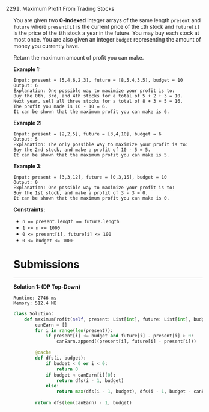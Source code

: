 2291. Maximum Profit From Trading Stocks

You are given two **0-indexed** integer arrays of the same length `present` and `future` where `present[i]` is the current price of the `i`th stock and `future[i]` is the price of the `i`th stock a year in the future. You may buy each stock at most once. You are also given an integer `budget` representing the amount of money you currently have.

Return the maximum amount of profit you can make.

 

**Example 1:**
```
Input: present = [5,4,6,2,3], future = [8,5,4,3,5], budget = 10
Output: 6
Explanation: One possible way to maximize your profit is to:
Buy the 0th, 3rd, and 4th stocks for a total of 5 + 2 + 3 = 10.
Next year, sell all three stocks for a total of 8 + 3 + 5 = 16.
The profit you made is 16 - 10 = 6.
It can be shown that the maximum profit you can make is 6.
```

**Example 2:**
```
Input: present = [2,2,5], future = [3,4,10], budget = 6
Output: 5
Explanation: The only possible way to maximize your profit is to:
Buy the 2nd stock, and make a profit of 10 - 5 = 5.
It can be shown that the maximum profit you can make is 5.
```

**Example 3:**
```
Input: present = [3,3,12], future = [0,3,15], budget = 10
Output: 0
Explanation: One possible way to maximize your profit is to:
Buy the 1st stock, and make a profit of 3 - 3 = 0.
It can be shown that the maximum profit you can make is 0.
```

**Constraints:**

* `n == present.length == future.length`
* `1 <= n <= 1000`
* `0 <= present[i], future[i] <= 100`
* `0 <= budget <= 1000`

# Submissions
---
**Solution 1: (DP Top-Down)**
```
Runtime: 2746 ms
Memory: 512.4 MB
```
```python
class Solution:
    def maximumProfit(self, present: List[int], future: List[int], budget: int) -> int:
        canEarn = []
        for i in range(len(present)):
            if present[i] <= budget and future[i] - present[i] > 0:
                canEarn.append((present[i], future[i] - present[i]))

        @cache
        def dfs(i, budget):
            if budget < 0 or i < 0:
                return 0
            if budget < canEarn[i][0]:
                return dfs(i - 1, budget)
            else:
                return max(dfs(i - 1, budget), dfs(i - 1, budget - canEarn[i][0]) + canEarn[i][1])
        
        return dfs(len(canEarn) - 1, budget)
```
